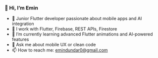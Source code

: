 ### 👋 Hi, I’m Emin
- 🚀 Junior Flutter developer passionate about mobile apps and AI integration
- 🔧 I work with Flutter, Firebase, REST APIs, Firestore
- 🌱 I’m currently learning advanced Flutter animations and AI-powered features
- 💬 Ask me about mobile UX or clean code
- 📫 How to reach me: emindundar0@gmail.com
